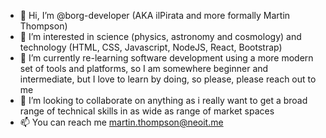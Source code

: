 - 👋 Hi, I’m @borg-developer (AKA ilPirata and more formally Martin Thompson)
- 👀 I’m interested in science (physics, astronomy and cosmology) and technology (HTML, CSS, Javascript, NodeJS, React, Bootstrap)
- 🌱 I’m currently re-learning software development using a more modern set of tools and platforms, so I am somewhere beginner and intermediate, but I love to learn by doing, so please, please reach out to me
- 💞️ I’m looking to collaborate on anything as i really want to get a broad range of technical skills in as wide as range of market spaces
- 📫 You can reach me martin.thompson@neoit.me

<!---
borg-developer/borg-developer is a ✨ special ✨ repository because its `README.md` (this file) appears on your GitHub profile.
You can click the Preview link to take a look at your changes.
--->
